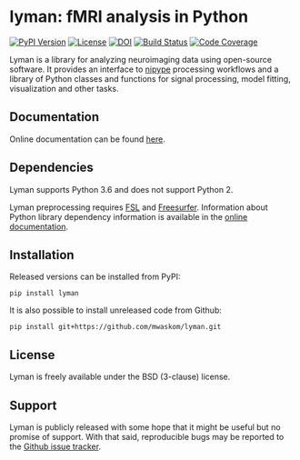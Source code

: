 lyman: fMRI analysis in Python
==============================

[![PyPI Version](https://img.shields.io/pypi/v/lyman.svg)](https://pypi.org/project/lyman/)
[![License](https://img.shields.io/pypi/l/lyman.svg)](https://github.com/mwaskom/lyman/blob/master/LICENSE)
[![DOI](https://zenodo.org/badge/DOI/10.5281/zenodo.824307.svg)](https://doi.org/10.5281/zenodo.824307)
[![Build Status](https://travis-ci.org/mwaskom/lyman.svg?branch=master)](https://travis-ci.org/mwaskom/lyman)
[![Code Coverage](https://codecov.io/gh/mwaskom/lyman/branch/master/graph/badge.svg)](https://codecov.io/gh/mwaskom/lyman)

Lyman is a library for analyzing neuroimaging data using open-source software. It provides an interface to [nipype](http://nipype.readthedocs.io/) processing workflows and a library of Python classes and functions for signal processing, model fitting, visualization and other tasks.

Documentation
-------------

Online documentation can be found
[here](http://www.cns.nyu.edu/~mwaskom/software/lyman).

Dependencies
------------

Lyman supports Python 3.6 and does not support Python 2.

Lyman preprocessing requires [FSL](http://fsl.fmrib.ox.ac.uk/fsl/fslwiki/) and [Freesurfer](https://surfer.nmr.mgh.harvard.edu/). Information about Python library dependency information is available in the [online documentation](http://www.cns.nyu.edu/~mwaskom/software/lyman/installing.html#dependencies).

Installation
------------

Released versions can be installed from PyPI:

    pip install lyman

It is also possible to install unreleased code from Github:

    pip install git+https://github.com/mwaskom/lyman.git

License
-------

Lyman is freely available under the BSD (3-clause) license.

Support
-------

Lyman is publicly released with some hope that it might be useful but no promise of support. With that said, reproducible bugs may be reported to the [Github issue tracker](https://github.com/mwaskom/lyman/issues).
